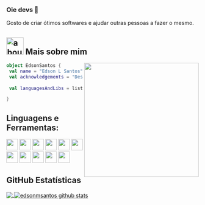 ### Oie devs 👋

Gosto de criar ótimos softwares e ajudar outras pessoas a fazer o mesmo.

## <img width="45" alt="about" src="https://raw.github.com/elizarov/elizarov/master/about.png"> Mais sobre mim

<img align="right" width="300" src="https://i2.wp.com/allhtaccess.info/wp-content/uploads/2018/03/programming.gif?fit=1281%2C716&ssl=1" />

```kotlin
object EdsonSantos {
 val name = "Edson L Santos"
 val acknowledgements = "Desenvolvimento Web/Mobile/Desktop, e integração de sistemas."
 
 val languagesAndLibs = listOf("PHP", "Laravel", "Delphi", "JavaScript", "React", "React Native", "Node", "Python") 

}
```

## **Linguagens e Ferramentas:**  

<code><img height="30" src="https://img.shields.io/badge/Node.js-339933?style=for-the-badge&logo=nodedotjs&logoColor=white"></code>
<code><img height="30" src="https://img.shields.io/badge/React-20232A?style=for-the-badge&logo=react&logoColor=61DAFB"></code>
<code><img height="30" src="https://img.shields.io/badge/Tailwind_CSS-38B2AC?style=for-the-badge&logo=tailwind-css&logoColor=white"></code>
<code><img height="30" src="https://img.shields.io/badge/styled--components-DB7093?style=for-the-badge&logo=styled-components&logoColor=white"></code>
<code><img height="30" src="https://img.shields.io/badge/Laravel-FF2D20?style=for-the-badge&logo=laravel&logoColor=white"></code>
<code><img height="30" src="https://img.shields.io/badge/Git-F05032?style=for-the-badge&logo=git&logoColor=white"></code>
<code><img height="30" src="https://img.shields.io/badge/Chart.js-FF6384?style=for-the-badge&logo=chartdotjs&logoColor=white"></code>
<code><img height="30" src="https://img.shields.io/badge/Digital_Ocean-0080FF?style=for-the-badge&logo=DigitalOcean&logoColor=white"></code>
<code><img height="30" src="https://img.shields.io/badge/Google_Play-414141?style=for-the-badge&logo=google-play&logoColor=white"></code>
<code><img height="30" src="https://img.shields.io/badge/App_Store-0D96F6?style=for-the-badge&logo=app-store&logoColor=white"></code>
<code><img height="30" src="https://img.shields.io/badge/Adobe%20XD-470137?style=for-the-badge&logo=Adobe%20XD&logoColor=#FF61F6"></code>


## **GitHub Estatísticas**

<a href="https://github.com/Gurupreet">
  <img align="center" src="https://github-readme-stats.vercel.app/api/top-langs/?username=edsonmsantos&theme=dracula&hide_langs_below=1" />
</a>

<a href="https://github.com/Gurupreet">
 <img align="center" src="https://github-readme-stats.vercel.app/api?username=edsonmsantos&show_icons=true&theme=dracula&line_height=27" alt="edsonmsantos github stats"/>
</a>

